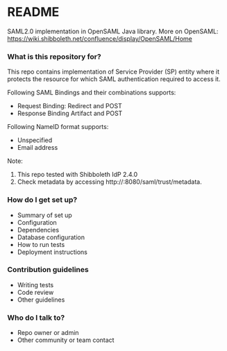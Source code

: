 # README #

<Under development>

SAML2.0 implementation in OpenSAML Java library.
More on OpenSAML: https://wiki.shibboleth.net/confluence/display/OpenSAML/Home



### What is this repository for? ###

This repo contains implementation of Service Provider (SP) entity where it protects the resource for which SAML authentication required to access it.

Following SAML Bindings and their combinations supports:
 - Request Binding: Redirect and POST
 - Response Binding Artifact and POST

Following NameID format supports:
 - Unspecified 
 - Email address

Note:
1. This repo tested with Shibboleth IdP 2.4.0
2. Check metadata by accessing http://<hostname>:8080/saml/trust/metadata.


### How do I get set up? ###

* Summary of set up
* Configuration
* Dependencies
* Database configuration
* How to run tests
* Deployment instructions

### Contribution guidelines ###

* Writing tests
* Code review
* Other guidelines

### Who do I talk to? ###

* Repo owner or admin
* Other community or team contact
